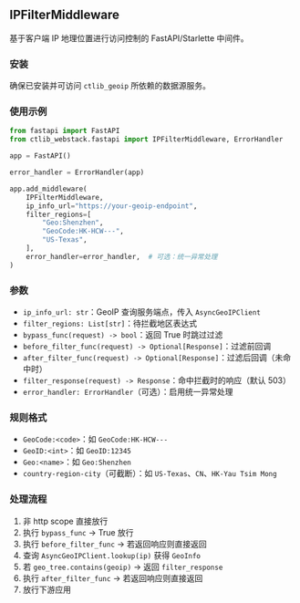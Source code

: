 ## IPFilterMiddleware

基于客户端 IP 地理位置进行访问控制的 FastAPI/Starlette 中间件。

### 安装

确保已安装并可访问 `ctlib_geoip` 所依赖的数据源服务。

### 使用示例

```python
from fastapi import FastAPI
from ctlib_webstack.fastapi import IPFilterMiddleware, ErrorHandler

app = FastAPI()

error_handler = ErrorHandler(app)

app.add_middleware(
    IPFilterMiddleware,
    ip_info_url="https://your-geoip-endpoint",
    filter_regions=[
        "Geo:Shenzhen",
        "GeoCode:HK-HCW---",
        "US-Texas",
    ],
    error_handler=error_handler,  # 可选：统一异常处理
)
```

### 参数

- `ip_info_url: str`：GeoIP 查询服务端点，传入 `AsyncGeoIPClient`
- `filter_regions: List[str]`：待拦截地区表达式
- `bypass_func(request) -> bool`：返回 True 时跳过过滤
- `before_filter_func(request) -> Optional[Response]`：过滤前回调
- `after_filter_func(request) -> Optional[Response]`：过滤后回调（未命中时）
- `filter_response(request) -> Response`：命中拦截时的响应（默认 503）
- `error_handler: ErrorHandler`（可选）：启用统一异常处理

### 规则格式

- `GeoCode:<code>`：如 `GeoCode:HK-HCW---`
- `GeoID:<int>`：如 `GeoID:12345`
- `Geo:<name>`：如 `Geo:Shenzhen`
- `country-region-city`（可截断）：如 `US-Texas`、`CN`、`HK-Yau Tsim Mong`

### 处理流程

1. 非 http scope 直接放行
2. 执行 `bypass_func` → True 放行
3. 执行 `before_filter_func` → 若返回响应则直接返回
4. 查询 `AsyncGeoIPClient.lookup(ip)` 获得 `GeoInfo`
5. 若 `geo_tree.contains(geoip)` → 返回 `filter_response`
6. 执行 `after_filter_func` → 若返回响应则直接返回
7. 放行下游应用


